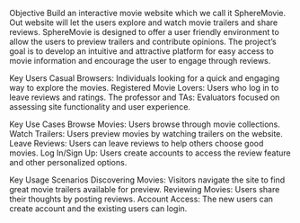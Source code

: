 Objective
Build an interactive movie website which we call it SphereMovie. Out website will let the users explore and watch movie trailers and share reviews. SphereMovie is designed to offer a user friendly environment to allow the users to preview trailers and contribute opinions. The project’s goal is to develop an intuitive and attractive platform for easy access to movie information and encourage the user to engage through reviews.

Key Users
Casual Browsers: Individuals looking for a quick and engaging way to explore the movies.
Registered Movie Lovers: Users who log in to leave reviews and ratings.
The professor and TAs: Evaluators focused on assessing site functionality and user experience.

Key Use Cases
Browse Movies: Users browse through movie collections.
Watch Trailers: Users preview movies by watching trailers on the website.
Leave Reviews: Users can leave reviews to help others choose good movies.
Log In/Sign Up: Users create accounts to access the review feature and other personalized options.

Key Usage Scenarios
Discovering Movies: Visitors navigate the site to find great movie trailers available for preview.
Reviewing Movies: Users share their thoughts by posting reviews.
Account Access: The new users can create account and the existing users can login.
